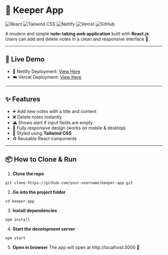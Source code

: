 # 📝 Keeper App

![React](https://img.shields.io/badge/React-v18.2.0-blue?logo=react&logoColor=white) 
![Tailwind CSS](https://img.shields.io/badge/Tailwind%20CSS-v3.3.2-skyblue?logo=tailwind-css&logoColor=white) 
![Netlify](https://img.shields.io/badge/Netlify-free-brightgreen?logo=netlify&logoColor=white) 
![Vercel](https://img.shields.io/badge/Vercel-free-black?logo=vercel&logoColor=white) 
![GitHub](https://img.shields.io/badge/GitHub-repo-black?logo=github&logoColor=white)

A modern and simple **note-taking web application** built with **React.js**.  
Users can add and delete notes in a clean and responsive interface 🌼.

---

## 🚀 Live Demo

- 🌱 Netlify Deployment: [View Here]()  
- ☁️ Vercel Deployment: [View Here]()  

---

## ✨ Features

- ➕ Add new notes with a title and content  
- ❌ Delete notes instantly  
- ⚠️ Shows alert if input fields are empty  
- 📱 Fully responsive design (works on mobile & desktop)  
- 🎨 Styled using **Tailwind CSS**  
- ♻️ Reusable React components  

---

## 📦 How to Clone & Run

1. **Clone the repo**  
```
git clone https://github.com/your-username/keeper-app.git
```

2. **Go into the project folder**
```
cd keeper-app
```

3. **Install dependencies**
```
npm install
```

4. **Start the development server**
```
npm start
```

5. **Open in browser**
The app will open at http://localhost:3000 🌼
